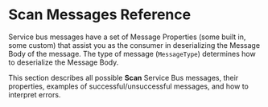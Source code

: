 # Scan Messages Reference

Service bus messages have a set of Message Properties (some built in, some custom) that assist you as the consumer in deserializing the Message Body of the message. The type of message (`MessageType`) determines how to deserialize the Message Body.

This section describes all possible **Scan** Service Bus messages, their properties, examples of successful/unsuccessful messages, and how to interpret errors. 

